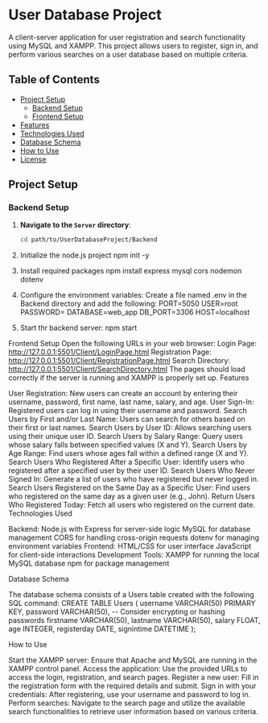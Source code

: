 # User Database Project

A client-server application for user registration and search functionality using MySQL and XAMPP. This project allows users to register, sign in, and perform various searches on a user database based on multiple criteria.

## Table of Contents

- [Project Setup](#project-setup)
  - [Backend Setup](#backend-setup)
  - [Frontend Setup](#frontend-setup)
- [Features](#features)
- [Technologies Used](#technologies-used)
- [Database Schema](#database-schema)
- [How to Use](#how-to-use)
- [License](#license)

## Project Setup

### Backend Setup

1. **Navigate to the `Server` directory**:
   ```bash
   cd path/to/UserDatabaseProject/Backend
2. Initialize the node.js project
npm init -y

3. Install required packages
npm install express mysql cors nodemon dotenv

4. Configure the environment variables:
Create a file named .env in the Backend directory and add the following:
PORT=5050
USER=root
PASSWORD=
DATABASE=web_app
DB_PORT=3306
HOST=localhost

5. Start thr backend server:
npm start

Frontend Setup
Open the following URLs in your web browser:
Login Page: http://127.0.0.1:5501/Client/LoginPage.html
Registration Page: http://127.0.0.1:5501/Client/RegistrationPage.html
Search Directory: http://127.0.0.1:5501/Client/SearchDirectory.html
The pages should load correctly if the server is running and XAMPP is properly set up.
Features

User Registration: New users can create an account by entering their username, password, first name, last name, salary, and age.
User Sign-In: Registered users can log in using their username and password.
Search Users by First and/or Last Name: Users can search for others based on their first or last names.
Search Users by User ID: Allows searching users using their unique user ID.
Search Users by Salary Range: Query users whose salary falls between specified values (X and Y).
Search Users by Age Range: Find users whose ages fall within a defined range (X and Y).
Search Users Who Registered After a Specific User: Identify users who registered after a specified user by their user ID.
Search Users Who Never Signed In: Generate a list of users who have registered but never logged in.
Search Users Registered on the Same Day as a Specific User: Find users who registered on the same day as a given user (e.g., John).
Return Users Who Registered Today: Fetch all users who registered on the current date.
Technologies Used

Backend:
Node.js with Express for server-side logic
MySQL for database management
CORS for handling cross-origin requests
dotenv for managing environment variables
Frontend:
HTML/CSS for user interface
JavaScript for client-side interactions
Development Tools:
XAMPP for running the local MySQL database
npm for package management

Database Schema

The database schema consists of a Users table created with the following SQL command:
CREATE TABLE Users (
    username VARCHAR(50) PRIMARY KEY,
    password VARCHAR(50), -- Consider encrypting or hashing passwords
    firstname VARCHAR(50),
    lastname VARCHAR(50),
    salary FLOAT,
    age INTEGER,
    registerday DATE,
    signintime DATETIME
);

How to Use

Start the XAMPP server:
Ensure that Apache and MySQL are running in the XAMPP control panel.
Access the application:
Use the provided URLs to access the login, registration, and search pages.
Register a new user:
Fill in the registration form with the required details and submit.
Sign in with your credentials:
After registering, use your username and password to log in.
Perform searches:
Navigate to the search page and utilize the available search functionalities to retrieve user information based on various criteria.









    

